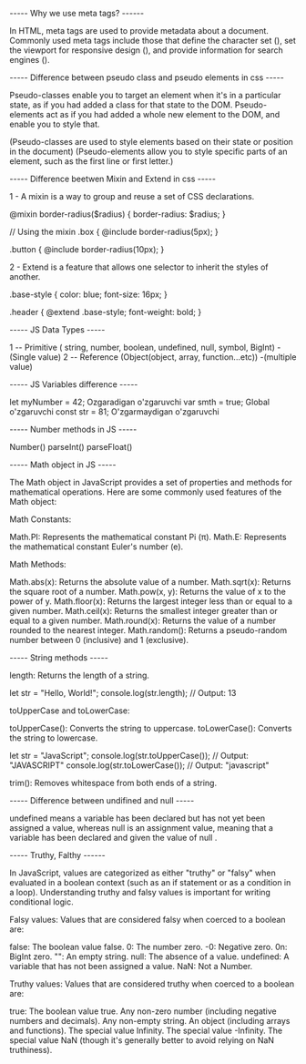 ----- Why we use meta tags? ------

In HTML, meta tags are used to provide metadata about a document. Commonly used meta tags include those that define the character set (<meta charset="UTF-8">), set the viewport for responsive design (<meta name="viewport" content="width=device-width, initial-scale=1.0">), and provide information for search engines (<meta name="description" content="Brief description of the page">).

----- Difference between pseudo class and pseudo elements in css -----

Pseudo-classes enable you to target an element when it's in a particular state, as if you had added a class for that state to the DOM. Pseudo-elements act as if you had added a whole new element to the DOM, and enable you to style that.

(Pseudo-classes are used to style elements based on their state or position in the document)
(Pseudo-elements allow you to style specific parts of an element, such as the first line or first letter.)

----- Difference beetwen Mixin and Extend in css -----

1 - A mixin is a way to group and reuse a set of CSS declarations.

@mixin border-radius($radius) {
  border-radius: $radius;
}

// Using the mixin
.box {
  @include border-radius(5px);
}

.button {
  @include border-radius(10px);
}

2 - Extend is a feature that allows one selector to inherit the styles of another.

.base-style {
  color: blue;
  font-size: 16px;
}

.header {
  @extend .base-style;
  font-weight: bold;
}

----- JS Data Types -----

1 -- Primitive ( string, number, boolean, undefined, null, symbol, BigInt) -(Single value)
2 -- Reference (Object(object, array, function...etc)) -(multiple value)

----- JS Variables difference -----

let myNumber = 42; Ozgaradigan o'zgaruvchi
var smth = true;   Global o'zgaruvchi
const str = 81;    O'zgarmaydigan o'zgaruvchi

----- Number methods  in JS -----

Number()
parseInt()
parseFloat()

----- Math object in JS -----

The Math object in JavaScript provides a set of properties and methods for mathematical operations. Here are some commonly used features of the Math object:

Math Constants:

Math.PI: Represents the mathematical constant Pi (π).
Math.E: Represents the mathematical constant Euler's number (e).

Math Methods:

Math.abs(x): Returns the absolute value of a number.
Math.sqrt(x): Returns the square root of a number.
Math.pow(x, y): Returns the value of x to the power of y.
Math.floor(x): Returns the largest integer less than or equal to a given number.
Math.ceil(x): Returns the smallest integer greater than or equal to a given number.
Math.round(x): Returns the value of a number rounded to the nearest integer.
Math.random(): Returns a pseudo-random number between 0 (inclusive) and 1 (exclusive).

----- String methods -----

length: Returns the length of a string.

let str = "Hello, World!";
console.log(str.length); // Output: 13

toUpperCase and toLowerCase:

toUpperCase(): Converts the string to uppercase.
toLowerCase(): Converts the string to lowercase.

let str = "JavaScript";
console.log(str.toUpperCase()); // Output: "JAVASCRIPT"
console.log(str.toLowerCase()); // Output: "javascript"

trim(): Removes whitespace from both ends of a string.

----- Difference between undifined and null -----

undefined means a variable has been declared but has not yet been assigned a value, whereas null is an assignment value, meaning that a variable has been declared and given the value of null .

----- Truthy, Falthy ------

In JavaScript, values are categorized as either "truthy" or "falsy" when evaluated in a boolean context (such as an if statement or as a condition in a loop). Understanding truthy and falsy values is important for writing conditional logic.

Falsy values:
Values that are considered falsy when coerced to a boolean are:

false: The boolean value false.
0: The number zero.
-0: Negative zero.
0n: BigInt zero.
"": An empty string.
null: The absence of a value.
undefined: A variable that has not been assigned a value.
NaN: Not a Number.

Truthy values:
Values that are considered truthy when coerced to a boolean are:

true: The boolean value true.
Any non-zero number (including negative numbers and decimals).
Any non-empty string.
An object (including arrays and functions).
The special value Infinity.
The special value -Infinity.
The special value NaN (though it's generally better to avoid relying on NaN truthiness).